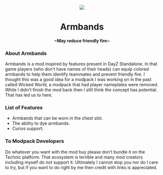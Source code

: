 <p align="center">
  <img src="https://github.com/thenamesnano/Armbands/blob/main/src/forge-1.16.5/resources/icon.png"/>
</p>
<h1 align="center">Armbands</h1>
<h4 align="center">~May reduce friendly fire~</h4>
<div></div>

<h3>About Armbands</h3>
<p>Armbands is a mod inspired by features present in DayZ Standalone.  In that game players (who don't have names of their heads) 
can equip colored armbands to help them identify teammates and prevent friendly fire.  I thought this was a good idea for a 
modpack I was working on in the past called Wicked World, a modpack that had player nameplates were removed.  While I didn't 
finish the mod back then I still think the concept has potential.  That has led us to here.</p>

<h3>List of Features</h3>
<ul>
<li>Armbands that can be worn in the chest slot.</li>
<li>The ability to dye armbands.</li>
<li>Curios support.</li>
</ul>

<h3>To Modpack Developers</h3>
<p>Do whatever you want with the mod buy please don't bundle it on the Technic platform.
That ecosystem is terrible and many mod creators including myself do not support it.
Ultimately I cannot stop you nor do I care to try, but if you want to do right by me then credit with links is appreciated.</p>
